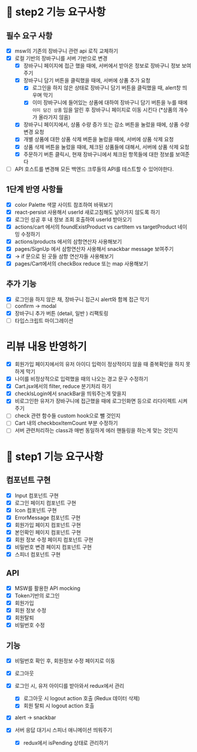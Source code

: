 # 🚩 step2 기능 요구사항

## 필수 요구 사항

- [x] msw의 기존의 장바구니 관련 api 로직 교체하기
- [x] 로컬 기반의 장바구니를 서버 기반으로 변경
  - [x] 장바구니 페이지에 접근 했을 때에, 서버에서 받아온 정보로 장바구니 정보 보여주기
  - [x] 장바구니 담기 버튼을 클릭했을 때에, 서버에 상품 추가 요청
    - [x] 로그인을 하지 않은 상태로 장바구니 담기 버튼을 클릭했을 때, alert창 띄우며 막기
    - [x] 이미 장바구니에 들어있는 상품에 대하여 장바구니 담기 버튼을 누를 때에 `이미 담긴 상품` 임을 알린 후 장바구니 페이지로 이동 시킨다 (\*상품의 개수가 올라가지 않음)
  - [x] 장바구니 페이지에서, 상품 수량 증가 또는 감소 버튼을 눌렀을 때에, 상품 수량 변경 요청
  - [x] 개별 상품에 대한 상품 삭제 버튼을 눌렀을 때에, 서버에 상품 삭제 요청
  - [x] 상품 삭제 버튼을 눌렀을 때에, 체크된 상품들에 대해서, 서버에 상품 삭제 요청
  - [x] 주문하기 버튼 클릭시, 현재 장바구니에서 체크된 항목들에 대한 정보를 보여준다
- [ ] API 호스트를 변경해 모든 백엔드 크루들의 API를 테스트할 수 있어야한다.

## 1단계 반영 사항들

- [x] color Palette 색깔 사이트 참조하여 바꿔보기
- [x] react-persist 사용해서 userId 새로고침해도 날아가지 않도록 하기
- [x] 로그인 성공 후 내 정보 조회 호출하여 userId 받아오기
- [x] actions/cart 에서의 foundExistProduct vs cartItem vs targetProduct 네이밍 수정하기
- [x] actions/products 에서의 삼항연산자 사용해보기
- [x] pages/SignUp 에서 삼항연산자 사용해서 snackbar message 보여주기
- [x] -> if 문으로 된 곳들 삼항 연산자들 사용해보기
- [x] pages/Cart에서의 checkBox reduce 또는 map 사용해보기

## 추가 기능

- [x] 로그인을 하지 않은 채, 장바구니 접근시 alert와 함께 접근 막기
- [ ] confirm -> modal
- [x] 장바구니 추가 버튼 (detail, 일반 ) 리팩토링
- [ ] 타입스크립트 마이그레이션

# 리뷰 내용 반영하기

- [x] 회원가입 페이지에서의 유저 아이디 입력이 정상적이지 않을 때 중복확인을 하지 못하게 막기
- [x] 나이를 비정상적으로 입력했을 때의 나오는 경고 문구 수정하기
- [x] Cart.jsx에서의 filter, reduce 분기처리 하기
- [x] checkIsLogin에서 snackBar을 띄워주는게 맞을지
- [x] 비로그인한 유저가 장바구니에 접근했을 때에 로그인화면 등으로 리다이렉트 시켜주기
- [ ] check 관련 함수들 custom hook으로 뺄 것인지
- [ ] Cart 내의 checkboxItemCount 부분 수정하기
- [ ] 서버 관련처리하는 class과 매번 동일하게 에러 핸들링을 하는게 맞는 것인지

# 🚩 step1 기능 요구사항

## 컴포넌트 구현

- [x] Input 컴포넌트 구현
- [x] 로그인 페이지 컴포넌트 구현
- [x] Icon 컴포넌트 구현
- [x] ErrorMessage 컴포넌트 구현
- [x] 회원가입 페이지 컴포넌트 구현
- [x] 본인확인 페이지 컴포넌트 구현
- [x] 회원 정보 수정 페이지 컴포넌트 구현
- [x] 비밀번호 변경 페이지 컴포넌트 구현
- [x] 스피너 컴포넌트 구현

## API

- [x] MSW를 활용한 API mocking
- [x] Token기반의 로그인
- [x] 회원가입
- [x] 회원 정보 수정
- [x] 회원탈퇴
- [x] 비밀번호 수정

## 기능

- [x] 비밀번호 확인 후, 회원정보 수정 페이지로 이동
- [x] 로그아웃
- [x] 로그인 시, 유저 아이디를 받아와서 redux에서 관리

  - [x] 로그아웃 시 logout action 호출 (Redux 데이터 삭제)
  - [x] 회원 탈퇴 시 logout action 호출

- [x] alert -> snackbar

- [x] 서버 응답 대기시 스피너 애니메이션 띄워주기
  - [x] redux에서 isPending 상태로 관리하기
